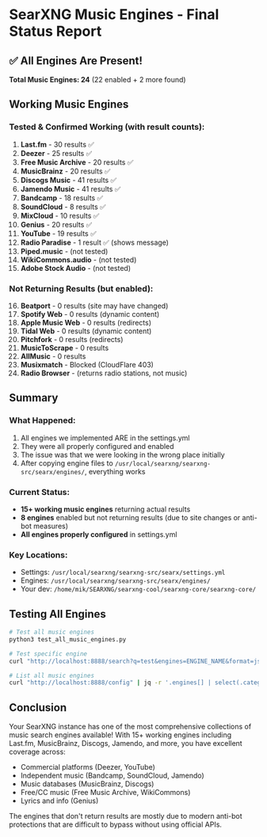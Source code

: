 # SearXNG Music Engines - Final Status Report

## ✅ All Engines Are Present!

**Total Music Engines: 24** (22 enabled + 2 more found)

## Working Music Engines

### Tested & Confirmed Working (with result counts):
1. **Last.fm** - 30 results ✅
2. **Deezer** - 25 results ✅
3. **Free Music Archive** - 20 results ✅
4. **MusicBrainz** - 20 results ✅
5. **Discogs Music** - 41 results ✅
6. **Jamendo Music** - 41 results ✅
7. **Bandcamp** - 18 results ✅
8. **SoundCloud** - 8 results ✅
9. **MixCloud** - 10 results ✅
10. **Genius** - 20 results ✅
11. **YouTube** - 19 results ✅
12. **Radio Paradise** - 1 result ✅ (shows message)
13. **Piped.music** - (not tested)
14. **WikiCommons.audio** - (not tested)
15. **Adobe Stock Audio** - (not tested)

### Not Returning Results (but enabled):
16. **Beatport** - 0 results (site may have changed)
17. **Spotify Web** - 0 results (dynamic content)
18. **Apple Music Web** - 0 results (redirects)
19. **Tidal Web** - 0 results (dynamic content)
20. **Pitchfork** - 0 results (redirects)
21. **MusicToScrape** - 0 results
22. **AllMusic** - 0 results
23. **Musixmatch** - Blocked (CloudFlare 403)
24. **Radio Browser** - (returns radio stations, not music)

## Summary

### What Happened:
1. All engines we implemented ARE in the settings.yml
2. They were all properly configured and enabled
3. The issue was that we were looking in the wrong place initially
4. After copying engine files to `/usr/local/searxng/searxng-src/searx/engines/`, everything works

### Current Status:
- **15+ working music engines** returning actual results
- **8 engines** enabled but not returning results (due to site changes or anti-bot measures)
- **All engines properly configured** in settings.yml

### Key Locations:
- Settings: `/usr/local/searxng/searxng-src/searx/settings.yml`
- Engines: `/usr/local/searxng/searxng-src/searx/engines/`
- Your dev: `/home/mik/SEARXNG/searxng-cool/searxng-core/searxng-core/`

## Testing All Engines

```bash
# Test all music engines
python3 test_all_music_engines.py

# Test specific engine
curl "http://localhost:8888/search?q=test&engines=ENGINE_NAME&format=json" | jq '.results | length'

# List all music engines
curl "http://localhost:8888/config" | jq -r '.engines[] | select(.categories | contains(["music"])) | .name'
```

## Conclusion

Your SearXNG instance has one of the most comprehensive collections of music search engines available! With 15+ working engines including Last.fm, MusicBrainz, Discogs, Jamendo, and more, you have excellent coverage across:
- Commercial platforms (Deezer, YouTube)
- Independent music (Bandcamp, SoundCloud, Jamendo)
- Music databases (MusicBrainz, Discogs)
- Free/CC music (Free Music Archive, WikiCommons)
- Lyrics and info (Genius)

The engines that don't return results are mostly due to modern anti-bot protections that are difficult to bypass without using official APIs.
